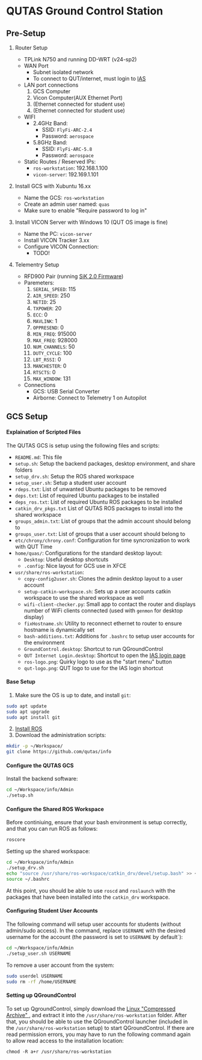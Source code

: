 # QUTAS Ground Control Station

## Pre-Setup

1. Router Setup
   - TPLink N750 and running DD-WRT (v24-sp2)
   - WAN Port
     - Subnet isolated network
	 - To connect to QUT/internet, must login to [IAS](ias-user.qut.edu.au/login)
   - LAN port connections
     1. GCS Computer
     2. Vicon Computer(AUX Ethernet Port)
     3. (Ethernet connected for student use)
     4. (Ethernet connected for student use)
   - WIFI
     - 2.4GHz Band:
       - SSID: `FlyFi-ARC-2.4`
	   - Password: `aerospace`
     - 5.8GHz Band:
       - SSID: `FlyFi-ARC-5.8`
       - Password: `aerospace`
   	- Static Routes / Reserved IPs:
      - `ros-workstation`: 192.168.1.100
      - `vicon-server`: 192.169.1.101

2. Install GCS with Xubuntu 16.xx
   - Name the GCS: `ros-workstation`
   - Create an admin user named: `quas`
   - Make sure to enable "Require password to log in"

3. Install VICON Server with Windows 10 (QUT OS image is fine)
   - Name the PC: `vicon-server`
   - Install VICON Tracker 3.xx
   - Configure VICON Connection:
     - TODO!

4. Telementry Setup
   - RFD900 Pair (running [SiK 2.0 Firmware](https://github.com/LorenzMeier/SiK))
   - Paremeters:
     1. `SERIAL_SPEED`: 115
     2. `AIR_SPEED`: 250
     3. `NETID`: 25
     4. `TXPOWER`: 20
     5. `ECC`: 0
     6. `MAVLINK`: 1
     7. `OPPRESEND`: 0
     8. `MIN_FREQ`: 915000
     9. `MAX_FREQ`: 928000
     10. `NUM_CHANNELS`: 50
     11. `DUTY_CYCLE`: 100
     12. `LBT_RSSI`: 0
     13. `MANCHESTER`: 0
     14. `RTSCTS`: 0
     15. `MAX_WINDOW`: 131
   - Connections
     - GCS: USB Serial Converter
     - Airborne: Connect to Telemetry 1 on Autopilot

## GCS Setup

#### Explaination of Scripted Files
The QUTAS GCS is setup using the following files and scripts:
- `README.md`: This file
- `setup.sh`: Setup the backend packages, desktop environment, and share folders
- `setup_drv.sh`: Setup the ROS shared workspace
- `setup_user.sh`: Setup a student user account
- `rdeps.txt`: List of unwanted Ubuntu packages to be removed
- `deps.txt`: List of required Ubuntu packages to be installed
- `deps_ros.txt`: List of required Ubuntu ROS packages to be installed
- `catkin_drv_pkgs.txt` List of QUTAS ROS packages to install into the shared workspace
- `groups_admin.txt`: List of groups that the admin account should belong to
- `groups_user.txt`: List of groups that a user account should belong to
- `etc/chrony/chrony.conf`: Configuration for time syncronization to work with QUT Time
- `home/quas/`: Configurations for the standard desktop layout:
  - `Desktop`: Useful desktop shortcuts
  - `.config`: Nice layout for GCS use in XFCE
- `usr/share/ros-workstation`:
  - `copy-config2user.sh`: Clones the admin desktop layout to a user account
  - `setup-catkin-workspace.sh`: Sets up a user accounts catkin workspace to use the shared workspace as well
  - `wifi-client-checker.py`: Small app to contact the router and displays number of WiFi clients connected (used with `genmon` for desktop display)
  - `fixHostname.sh`: Utility to reconnect ethernet to router to ensure hostname is dynamically set
  - `bash-additions.txt`: Additions for `.bashrc` to setup user accounts for the environment
  - `GroundControl.desktop`: Shortcut to run QGroundControl
  - `QUT Internet Login.desktop`: Shortcut to open the [IAS login page](ias-user.qut.edu.au/login)
  - `ros-logo.png`: Quirky logo to use as the "start menu" button
  - `qut-logo.png`: QUT logo to use for the IAS login shortcut

#### Base Setup
1. Make sure the OS is up to date, and install `git`:
```sh
sudo apt update
sudo apt upgrade
sudo apt install git
```
2. [Install ROS](http://wiki.ros.org/kinetic/Installation/Ubuntu)
3. Download the administration scripts:
```sh
mkdir -p ~/Workspace/
git clone https://github.com/qutas/info
```

#### Configure the QUTAS GCS
Install the backend software:
```sh
cd ~/Workspace/info/Admin
./setup.sh
```

#### Configure the Shared ROS Workspace
Before continiuing, ensure that your bash environment is setup correctly, and that you can run ROS as follows:
```sh
roscore
```

Setting up the shared workspace:
```sh
cd ~/Workspace/info/Admin
./setup_drv.sh
echo "source /usr/share/ros-workspace/catkin_drv/devel/setup.bash" >> ~/.bashrc
source ~/.bashrc
```

At this point, you should be able to use `roscd` and `roslaunch` with the packages that have been installed into the `catkin_drv` workspace.

#### Configuring Student User Accounts
The following command will setup user accounts for students (without admin/sudo access). In the command, replace `USERNAME` with the desired username for the account (the password is set to `USERNAME` by default`):
```sh
cd ~/Workspace/info/Admin
./setup_user.sh USERNAME
```

To remove a user account from the system:
```sh
sudo userdel USERNAME
sudo rm -rf /home/USERNAME
```

#### Setting up QGroundControl
To set up QgroundControl, simply download the [Linux "Compressed Archive" ](https://docs.qgroundcontrol.com/en/getting_started/download_and_install.html#ubuntu-linux), and extract it into the `/usr/share/ros-workstation` folder. After that, you should be able to use the QGroundControl launcher (included in the `/usr/share/ros-workstation` setup) to start QGroundControl. If there are read permission errors, you may have to run the following command again to allow read access to the installation location:
```
chmod -R a+r /usr/share/ros-workstation
```





